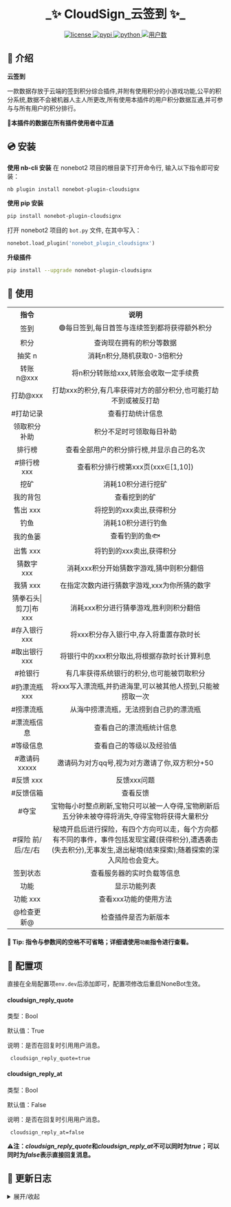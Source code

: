<h1 align="center">_✨ CloudSign_云签到 ✨_</h1>
<p align="center">
<a href="./LICENSE">
    <img src="https://img.shields.io/github/license/Monarchdos/nonebot_plugin_cloudsign.svg" alt="license">
</a>
<a href="https://pypi.python.org/pypi/nonebot_plugin_cloudsignx">
    <img src="https://img.shields.io/pypi/v/nonebot_plugin_cloudsignx.svg" alt="pypi">
</a>
<a href="https://www.python.org">
    <img src="https://img.shields.io/badge/python-3.8+-blue.svg" alt="python">
</a>
<a href="#">
    <img src="https://img.shields.io/badge/dynamic/json?url=https%3A%2F%2Fcloudsign.ayfre.com%2Frelation%2Fusernum%2F&query=num&label=%E7%94%A8%E6%88%B7%E6%95%B0&color=%23f37f40" alt="用户数">
</a>
</p>




## 📖 介绍

**云签到**  

​	一款数据存放于云端的签到积分综合插件,并附有使用积分的小游戏功能,公平的积分系统,数据不会被机器人主人所更改,所有使用本插件的用户积分数据互通,并可参与与所有用户的积分排行。


🎇**本插件的数据在所有插件使用者中互通**

## 💿 安装

**使用 nb-cli 安装** 
在 nonebot2 项目的根目录下打开命令行, 输入以下指令即可安装：

```bash
nb plugin install nonebot-plugin-cloudsignx
```

**使用 pip 安装**  

```bash
pip install nonebot-plugin-cloudsignx
```

打开 nonebot2 项目的 `bot.py` 文件, 在其中写入：
```python
nonebot.load_plugin('nonebot_plugin_cloudsignx')
```

**升级插件**  
```bash
pip install --upgrade nonebot-plugin-cloudsignx
```

## 🎉 使用

<table>
    <tr align="center">
        <th> 指令 </th>
        <th> 说明 </th>
    </tr>
    <tr align="center">
        <td> 签到 </td>
        <td> 🟢每日签到,每日首签与连续签到都将获得额外积分 </td>
    </tr>
    <tr align="center">
        <td> 积分</td>
        <td> 查询现在拥有的积分等数据 </td>
    </tr>
    <tr align="center">
        <td> 抽奖 n</td>
        <td> 消耗n积分,随机获取0-3倍积分 </td>
    </tr>
    <tr align="center">
        <td> 转账 n@xxx </td>
        <td> 将n积分转账给xxx,转账会收取一定手续费 </td>
    </tr>
    <tr align="center">
        <td> 打劫@xxx </td>
        <td> 打劫xxx的积分,有几率获得对方的部分积分,也可能打劫不到或被反打劫 </td>
    </tr>
    <tr align="center">
        <td> #打劫记录 </td>
        <td> 查看打劫统计信息 </td>
    </tr>
    <tr align="center">
        <td> 领取积分补助 </td>
        <td> 积分不足时可领取每日补助 </td>
    </tr>
    <tr align="center">
        <td> 排行榜 </td>
        <td> 查看全部用户的积分排行榜,并显示自己的名次 </td>
    </tr>
    <tr align="center">
        <td> #排行榜 xxx </td>
        <td> 查看积分排行榜第xxx页(xxx∈[1,10]) </td>
    </tr>
    <tr align="center">
        <td> 挖矿 </td>
        <td> 消耗10积分进行挖矿 </td>
    </tr>
    <tr align="center">
        <td> 我的背包 </td>
        <td> 查看挖到的矿 </td>
    </tr>
    <tr align="center">
        <td> 售出 xxx </td>
        <td> 将挖到的xxx卖出,获得积分 </td>
    </tr>
    <tr align="center">
        <td> 钓鱼 </td>
        <td> 消耗10积分进行钓鱼 </td>
    </tr>
    <tr align="center">
        <td> 我的鱼篓 </td>
        <td> 查看钓到的鱼🐟 </td>
    </tr>
    <tr align="center">
        <td> 出售 xxx </td>
        <td> 将钓到的xxx卖出,获得积分 </td>
    </tr>
    <tr align="center">
        <td> 猜数字 xxx </td>
        <td> 消耗xxx积分开始猜数字游戏,猜中则积分翻倍 </td>
    </tr>
    <tr align="center">
        <td> 我猜 xxx </td>
        <td> 在指定次数内进行猜数字游戏,xxx为你所猜的数字 </td>
    </tr>
    <tr align="center">
        <td> 猜拳石头|剪刀|布 xxx </td>
        <td> 消耗xxx积分进行猜拳游戏,胜利则积分翻倍 </td>
    </tr>
    <tr align="center">
        <td> #存入银行 xxx </td>
        <td> 将xxx积分存入银行中,存入将重置存款时长 </td>
    </tr>
    <tr align="center">
        <td> #取出银行 xxx </td>
        <td> 将银行中的xxx积分取出,将根据存款时长计算利息 </td>
    </tr>
    <tr align="center">
        <td> #抢银行 </td>
        <td> 有几率获得系统银行的积分,也可能被罚取积分 </td>
    </tr>
    <tr align="center">
        <td> #扔漂流瓶 xxx </td>
        <td> 将xxx写入漂流瓶,并扔进海里,可以被其他人捞到,只能被捞取一次 </td>
    </tr>
    <tr align="center">
        <td> #捞漂流瓶 </td>
        <td> 从海中捞漂流瓶，无法捞到自己扔的漂流瓶 </td>
    </tr>
    <tr align="center">
        <td> #漂流瓶信息 </td>
        <td> 查看自己的漂流瓶统计信息 </td>
    </tr>
    <tr align="center">
        <td> #等级信息 </td>
        <td> 查看自己的等级以及经验值 </td>
    </tr>
    <tr align="center">
        <td> #邀请码 xxxxx </td>
        <td> 邀请码为对方qq号,视为对方邀请了你,双方积分+50 </td>
    </tr>
    <tr align="center">
        <td> #反馈 xxx </td>
        <td> 反馈xxx问题 </td>
    </tr>
    <tr align="center">
        <td> #反馈信箱 </td>
        <td> 查看反馈 </td>
    </tr>
    <tr align="center">
        <td> #夺宝 </td>
        <td> 宝物每小时整点刷新,宝物只可以被一人夺得,宝物刷新后五分钟未被夺得将消失,夺得宝物将获得大量积分 </td>
    </tr>
    <tr align="center">
        <td> #探险 前/后/左/右 </td>
        <td> 秘境开启后进行探险，有四个方向可以走，每个方向都有不同的事件，事件包括发现宝藏(获得积分),遭遇袭击(失去积分),无事发生,退出秘境(结束探索);随着探索的深入风险也会变大。 </td>
    </tr>
    <tr align="center">
        <td> 签到状态 </td>
        <td> 查看服务器的实时负载等信息 </td>
    </tr>
    <tr align="center">
        <td> 功能 </td>
        <td> 显示功能列表 </td>
    </tr>
    <tr align="center">
        <td> 功能 xxx </td>
        <td> 查看xxx功能的使用方法 </td>
    </tr>
    <tr align="center">
        <td> @检查更新@ </td>
        <td> 检查插件是否为新版本 </td>
    </tr>
</table>


#### 💬 Tip: 指令与参数间的空格不可省略；详细请使用`功能`指令进行查看。

## 📃 配置项

直接在全局配置项`env.dev`后添加即可，配置项修改后重启NoneBot生效。

#### 	cloudsign_reply_quote

类型：Bool

默认值：True

说明：是否在回复时引用用户消息。

```
 cloudsign_reply_quote=true
```

#### 	cloudsign_reply_at

类型：Bool

默认值：False

说明：是否在回复时引用用户消息。

```
 cloudsign_reply_at=false
```

⚠**注：*cloudsign_reply_quote*和*cloudsign_reply_at*不可以同时为*true*；可以同时为*false*表示直接回复消息。**

## 📝 更新日志

<details>
<summary>展开/收起</summary>

## **2024-09-20 V2.1.2**

  * 修复已知问题。
  * 新增机器人回复艾特或引用消息配置项。

## **2024-07-14 V2.1.0**

  * 优化代码结构。
  * 新增机器人回复是否'@用户'的设置。

## **2023-01-10 V2.0.0**

  * 新增 猜数字 小游戏系统,开始游戏后系统将随机生成一个数字,在规定步数内猜对这个数字则获胜,积分翻倍。
  * 新增 猜拳 小游戏系统,在石头、剪刀、布中与系统进行猜拳,胜利则积分翻倍。
  * 优化细节~
  * 后续非重大更新外都将采用热更新。

## **2023-01-08 V1.3.0**

  * 新增"出售"功能,可将钓到的鱼进行卖出,获取积分。
  * 新增"售出"功能,可将挖到的矿进行卖出,获取积分。
  * 优化细节~

## **2023-01-07 V1.2.8**

  * 新增"功能"指令查看功能使用方法功能。
  * 新增"检查更新"功能(不会主动提示更新)。
  * 若无需要可以不更新~

</details>

